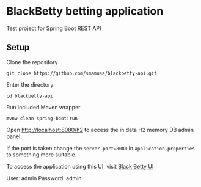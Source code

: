 # BlackBetty betting application

Test project for Spring Boot REST API

## Setup

Clone the repository

`git clone https://github.com/smamusa/blackbetty-api.git`

Enter the directory

`cd blackbetty-api`

Run included Maven wrapper

`mvnw clean spring-boot:run`

Open [http://localhost:8080/h2](http://localhost:8080/h2) to access the in data H2 memory DB admin panel.

If the port is taken change the `server.port=8080` in `application.properties` to something more suitable.

To access the application using this UI, visit [Black Betty UI](https://github.com/smamusa/blackbetty)

User: admin Password: admin
